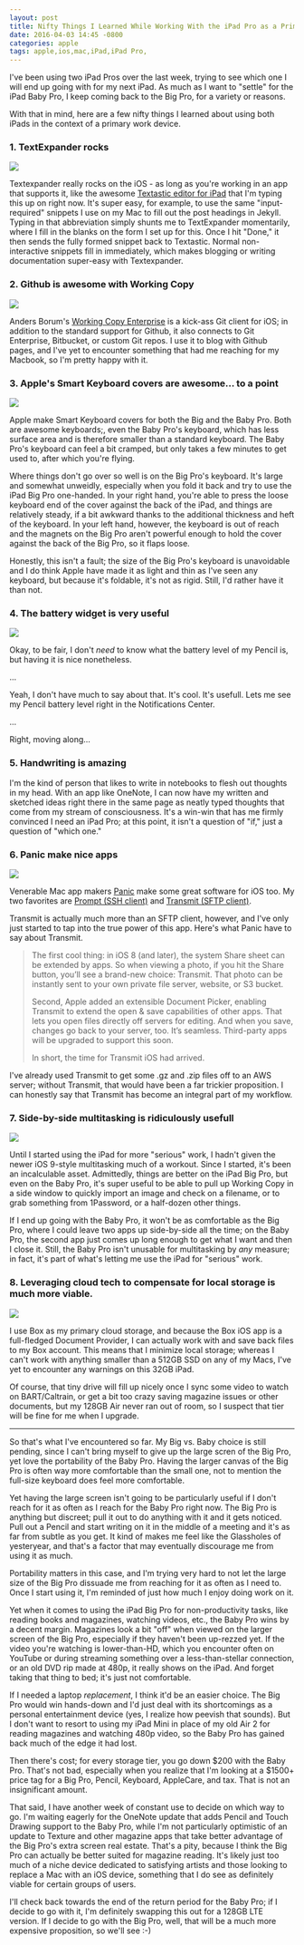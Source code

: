 ```yaml
---
layout: post
title: Nifty Things I Learned While Working With the iPad Pro as a Primary Device
date: 2016-04-03 14:45 -0800
categories: apple
tags: apple,ios,mac,iPad,iPad Pro,
---
```


I've been using two iPad Pros over the last week, trying to see which one I will end up going with for my next iPad. As much as I want to "settle" for the iPad Baby Pro, I keep coming back to the Big Pro, for a variety or reasons. 

With that in mind, here are a few nifty things I learned about using both iPads in the context of a primary work device. 

<!-- more -->

### 1. TextExpander rocks

![](http://lowlyadmin.com/img/2016-04-02-textexpander.png)

Textexpander really rocks on the iOS - as long as you're working in an app that supports it, like the awesome [Textastic editor for iPad](https://appsto.re/us/1LLI-.i) that I'm typing this up on right now. It's super easy, for example, to use the same "input-required" snippets I use on my Mac to fill out the post headings in Jekyll. Typing in that abbreviation simply shunts me to TextExpander momentarily, where I fill in the blanks on the form I set up for this. Once I hit "Done," it then sends the fully formed snippet back to Textastic. Normal non-interactive snippets fill in immediately, which makes blogging or writing documentation super-easy with Textexpander.

### 2. Github is awesome with Working Copy

![](http://lowlyadmin.com/img/2016-04-02-working-copy.png)

Anders Borum's [Working Copy Enterprise](https://appsto.re/us/aEqH5.i) is a kick-ass Git client for iOS; in addition to the standard support for Github, it also connects to Git Enterprise, Bitbucket, or custom Git repos. I use it to blog with Github pages, and I've yet to encounter something that had me reaching for my Macbook, so I'm pretty happy with it. 

### 3. Apple's Smart Keyboard covers are awesome... to a point

![](http://lowlyadmin.com/img/2016-04-02-keyboards.png)

Apple make Smart Keyboard covers for both the Big and the Baby Pro. Both are awesome keyboards;, even the Baby Pro's keyboard, which has less surface area and is therefore smaller than a standard keyboard. The Baby Pro's keyboard can feel a bit cramped, but only takes a few minutes to get used to, after which you're flying. 

Where things don't go over so well is on the Big Pro's keyboard. It's large and somewhat unweidly, especially when you fold it back and try to use the iPad Big Pro one-handed. In your right hand, you're able to press the loose keyboard end of the cover against the back of the iPad, and things are relatively steady, if a bit awkward thanks to the additional thickness and heft of the keyboard. In your left hand, however, the keyboard is out of reach and the magnets on the Big Pro aren't powerful enough to hold the cover against the back of the Big Pro, so it flaps loose. 

Honestly, this isn't a fault; the size of the Big Pro's keyboard is unavoidable and I do think Apple have made it as light and thin as I've seen any keyboard, but because it's foldable, it's not as rigid. Still, I'd rather have it than not.

### 4. The battery widget is very useful

![](http://lowlyadmin.com/img/2016-04-02-battery-widget.png)

Okay, to be fair, I don't _need_ to know what the battery level of my Pencil is, but having it is nice nonetheless. 

...

Yeah, I don't have much to say about that. It's cool. It's usefull. Lets me see my Pencil battery level right in the Notifications Center.

...

Right, moving along...

### 5. Handwriting is amazing

I'm the kind of person that likes to write in notebooks to flesh out thoughts in my head. With an app like OneNote, I can now have my written and sketched ideas right there in the same page as neatly typed thoughts that come from my stream of consciousness. It's a win-win that has me firmly convinced I need an iPad Pro; at this point, it isn't a question of "if," just a question of "which one."

### 6. Panic make nice apps

![](http://lowlyadmin.com/img/2016-04-02-panic-apps.png)

Venerable Mac app makers [Panic](http://panic.com) make some great software for iOS too. My two favorites are [Prompt (SSH client)](https://appsto.re/us/PTVR2.i) and  [Transmit (SFTP client)](https://appsto.re/us/IPUR2.i). 

Transmit is actually much more than an SFTP client, however, and I've only just started to tap into the true power of this app. Here's what Panic have to say about Transmit.

> The first cool thing: in iOS 8 (and later), the system Share sheet can be extended by apps. So when viewing a photo, if you hit the Share button, you’ll see a brand-new choice: Transmit. That photo can be instantly sent to your own private file server, website, or S3 bucket.
>
> Second, Apple added an extensible Document Picker, enabling Transmit to extend the open & save capabilities of other apps. That lets you open files directly off servers for editing. And when you save, changes go back to your server, too. It’s seamless. Third-party apps will be upgraded to support this soon.
>
> In short, the time for Transmit iOS had arrived.

I've already used Transmit to get some .gz and .zip files off to an AWS server; without Transmit, that would have been a far trickier proposition. I can honestly say that Transmit has become an integral part of my workflow.

### 7. Side-by-side multitasking is ridiculously usefull

![](http://lowlyadmin.com/img/2016-04-02-side-by-side.png)

Until I started using the iPad for more "serious" work, I hadn't given the newer iOS 9-style multitasking much of a workout. Since I started, it's been an incalculable asset. Admittedly, things are better on the iPad Big Pro, but even on the Baby Pro, it's super useful to be able to pull up Working Copy in a side window to quickly import an image and check on a filename, or to grab something from 1Password, or a half-dozen other things. 

If I end up going with the Baby Pro, it won't be as comfortable as the Big Pro, where I could leave two apps up side-by-side all the time; on the Baby Pro, the second app just comes up long enough to get what I want and then I close it. Still, the Baby Pro isn't unusable for multitasking by _any_ measure; in fact, it's part of what's letting me use the iPad for "serious" work. 

### 8. Leveraging cloud tech to compensate for local storage is much more viable.

![](http://lowlyadmin.com/img/2016-04-02-cloud.png)

I use Box as my primary cloud storage, and because the Box iOS app is a full-fledged Document Provider, I can actually work with and save back files to my Box account. This means that I minimize local storage; whereas I can't work with anything smaller than a 512GB SSD on any of my Macs, I've yet to encounter any warnings on this 32GB iPad.

Of course, that tiny drive will fill up nicely once I sync some video to watch on BART/Caltrain, or get a bit too crazy saving magazine issues or other documents, but my 128GB Air never ran out of room, so I suspect that tier will be fine for me when I upgrade.

---

So that's what I've encountered so far. My Big vs. Baby choice is still pending, since I can't bring myself to give up the large scren of the Big Pro, yet love the portability of the Baby Pro. Having the larger canvas of the Big Pro is often way more comfortable than the small one, not to mention the full-size keyboard does feel more comfortable. 

Yet having the large screen isn't going to be particularly useful if I don't reach for it as often as I reach for the Baby Pro right now. The Big Pro is anything but discreet; pull it out to do anything with it and it gets noticed. Pull out a Pencil and start writing on it in the middle of a meeting and it's as far from subtle as you get. It kind of makes me feel like the Glassholes of yesteryear, and that's a factor that may eventually discourage me from using it as much. 

Portability matters in this case, and I'm trying very hard to not let the large size of the Big Pro dissuade me from reaching for it as often as I need to. Once I start using it, I'm reminded of just how much I enjoy doing work on it. 

Yet when it comes to using the iPad Big Pro for non-productivity tasks, like reading books and magazines, watching videos, etc., the Baby Pro wins by a decent margin. Magazines look a bit "off" when viewed on the larger screen of the Big Pro, especially if they haven't been up-rezzed yet. If the video you're watching is lower-than-HD, which you encounter often on YouTube or during streaming something over a less-than-stellar connection, or an old DVD rip made at 480p, it really shows on the iPad. And forget taking that thing to bed; it's just not comfortable. 

If I needed a laptop _replacement_, I think it'd be an easier choice. The Big Pro would win hands-down and I'd just deal with its shortcomings as a personal entertainment device (yes, I realize how peevish that sounds). But I don't want to resort to using my iPad Mini in place of my old Air 2 for reading magazines and watching 480p video, so the Baby Pro has gained back much of the edge it had lost.

Then there's cost; for every storage tier, you go down $200 with the Baby Pro. That's not bad, especially when you realize that I'm looking at a $1500+ price tag for a Big Pro, Pencil, Keyboard, AppleCare, and tax. That is not an insignificant amount.

That said, I have another week of constant use to decide on which way to go. I'm waiting eagerly for the OneNote update that adds Pencil and Touch Drawing support to the Baby Pro, while I'm not particularly optimistic of an update to Texture and other magazine apps that take better advantage of the Big Pro's extra screen real estate. That's a pity, because I think the Big Pro can actually be better suited for magazine reading. It's likely just too much of a niche device dedicated to satisfying artists and those looking to replace a Mac with an iOS device, something that I do see as definitely viable for certain groups of users.

I'll check back towards the end of the return period for the Baby Pro; if I decide to go with it, I'm definitely swapping this out for a 128GB LTE version. If I decide to go with the Big Pro, well, that will be a much more expensive proposition, so we'll see :-)